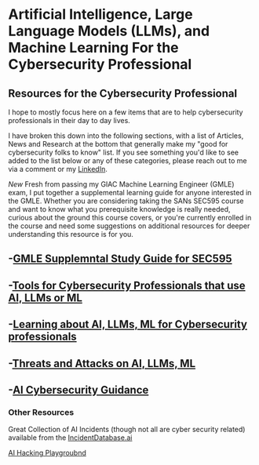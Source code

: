 # Artificial Intelligence, Large Language Models (LLMs), and Machine Learning For the Cybersecurity Professional
## Resources for the Cybersecurity Professional
I hope to mostly focus here on a few items that are to help cybersecurity professionals in their day to day lives.

I have broken this down into the following sections, with a list of Articles, News and Research at the bottom that generally make my "good for cybersecurity folks to know" list. If you see something you'd like to see added to the list below or any of these categories, please reach out to me via a comment or my [LinkedIn](https://www.linkedin.com/in/cybershujin/).

*New* Fresh from passing my GIAC Machine Learning Engineer (GMLE) exam, I put together a supplemental learning guide for anyone interested in the GMLE. Whether you are considering taking the SANs SEC595 course and want to know what you prerequisite knowledge is really needed, curious about the ground this course covers, or you're currently enrolled in the course and need some suggestions on additional resources for deeper understanding this resource is for you.

## -[GMLE Supplemntal Study Guide for SEC595](https://github.com/cybershujin/AI-for-Cybersecurity/blob/main/GMLE/Supplemental%20Learning%20Guide%20for%20GMLE.md)

## -[Tools for Cybersecurity Professionals that use AI, LLMs or ML](https://github.com/cybershujin/AI-and-ML-for-Cybersecurity/tree/main/AI%20Tools%20for%20Cybersecurity%20Professionals)

## -[Learning about AI, LLMs, ML for Cybersecurity professionals](https://github.com/cybershujin/AI-and-ML-for-Cybersecurity/tree/main/Learning)

## -[Threats and Attacks on AI, LLMs, ML](https://github.com/cybershujin/AI-and-ML-for-Cybersecurity/tree/main/Threats%20and%20Attacks%20on%20AI%20and%20ML)

## -[AI Cybersecurity Guidance](https://github.com/cybershujin/AI-and-ML-for-Cybersecurity/tree/main/AI%20Cybersecurity%20Guidance)

### Other Resources
Great Collection of AI Incidents (though not all are cyber security related) available from the [IncidentDatabase.ai](https://incidentdatabase.ai/apps/incidents/)

[AI Hacking Playgroubnd](https://crucible.dreadnode.io/)
